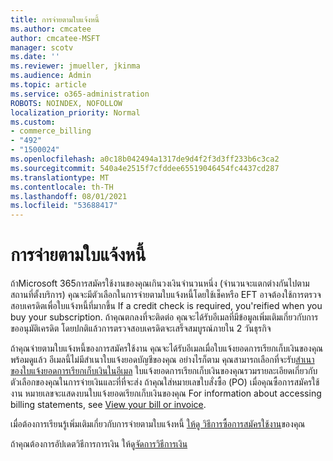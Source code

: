 ```yaml
---
title: การจ่ายตามใบแจ้งหนี้
ms.author: cmcatee
author: cmcatee-MSFT
manager: scotv
ms.date: ''
ms.reviewer: jmueller, jkinma
ms.audience: Admin
ms.topic: article
ms.service: o365-administration
ROBOTS: NOINDEX, NOFOLLOW
localization_priority: Normal
ms.custom:
- commerce_billing
- "492"
- "1500024"
ms.openlocfilehash: a0c18b042494a1317de9d4f2f3d3ff233b6c3ca2
ms.sourcegitcommit: 540a4e2515f7cfddee65519046454fc4437cd287
ms.translationtype: MT
ms.contentlocale: th-TH
ms.lasthandoff: 08/01/2021
ms.locfileid: "53688417"
---
```

# <a name="pay-by-invoice"></a>การจ่ายตามใบแจ้งหนี้

ถ้าMicrosoft 365การสมัครใช้งานของคุณเกินวงเงินจํานวนหนึ่ง (จํานวนจะแตกต่างกันไปตามสถานที่ตั้งบริการ) คุณจะมีตัวเลือกในการจ่ายตามใบแจ้งหนี้โดยใช้เช็คหรือ EFT อาจต้องใช้การตรวจสอบเครดิตเพื่อใบแจ้งหนี้ที่มากขึ้น If a credit check is required, you'reified when you buy your subscription. ถ้าคุณตกลงที่จะติดต่อ คุณจะได้รับอีเมลที่มีข้อมูลเพิ่มเติมเกี่ยวกับการขออนุมัติเครดิต โดยปกติแล้วการตรวจสอบเครดิตจะเสร็จสมบูรณ์ภายใน 2 วันธุรกิจ

ถ้าคุณจ่ายตามใบแจ้งหนี้ของการสมัครใช้งาน คุณจะได้รับอีเมลเมื่อใบแจ้งยอดการเรียกเก็บเงินของคุณพร้อมดูแล้ว อีเมลนี้ไม่มีสําเนาใบแจ้งยอดบัญชีของคุณ อย่างไรก็ตาม คุณสามารถเลือกที่จะรับ[สําเนาของใบแจ้งยอดการเรียกเก็บเงินในอีเมล](/microsoft-365/commerce/billing-and-payments/view-your-bill-or-invoice.md#receive-a-copy-of-your-billing-statement-in-email) ใบแจ้งยอดการเรียกเก็บเงินของคุณรวมรายละเอียดเกี่ยวกับตัวเลือกของคุณในการจ่ายเงินและที่ที่จะส่ง ถ้าคุณใส่หมายเลขใบสั่งซื้อ (PO) เมื่อคุณซื้อการสมัครใช้งาน หมายเลขจะแสดงบนใบแจ้งยอดเรียกเก็บเงินของคุณ For information about accessing billing statements, see [View your bill or invoice](/microsoft-365/commerce/billing-and-payments/view-your-bill-or-invoice).

เมื่อต้องการเรียนรู้เพิ่มเติมเกี่ยวกับการจ่ายตามใบแจ้งหนี้ [ให้ดู วิธีการซื้อการสมัครใช้งาน](/microsoft-365/commerce/billing-and-payments/pay-for-your-subscription)ของคุณ

ถ้าคุณต้องการอัปเดตวิธีการการเงิน ให้ดู[จัดการวิธีการเงิน](/microsoft-365/commerce/billing-and-payments/manage-payment-methods)